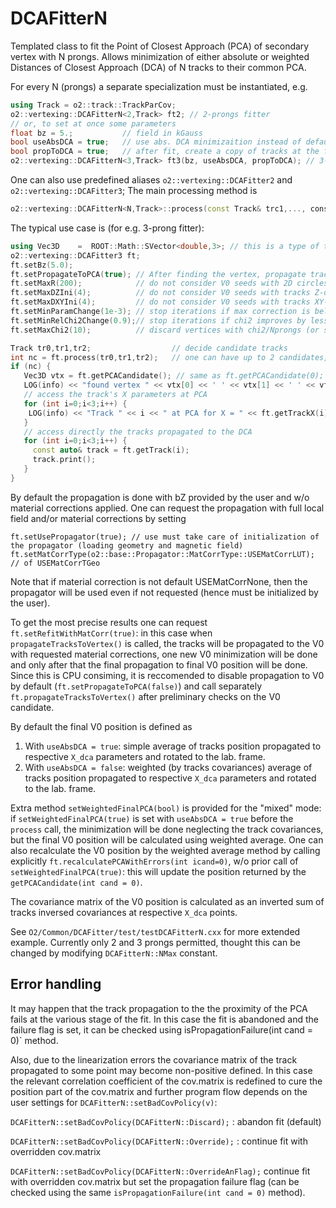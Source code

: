 <!-- doxy
\page refDetectorsVertexing DCAFitter
/doxy -->

# DCAFitterN

Templated class to fit the Point of Closest Approach (PCA) of secondary vertex with N prongs. Allows minimization of either absolute or weighted Distances of Closest Approach (DCA) of N tracks to their common PCA.

For every N (prongs) a separate specialization must be instantiated, e.g.
```cpp
using Track = o2::track::TrackParCov;
o2::vertexing::DCAFitterN<2,Track> ft2; // 2-prongs fitter
// or, to set at once some parameters
float bz = 5.;           // field in kGauss
bool useAbsDCA = true;   // use abs. DCA minimizaition instead of default weighted
bool propToDCA = true;   // after fit, create a copy of tracks at the found PCA
o2::vertexing::DCAFitterN<3,Track> ft3(bz, useAbsDCA, propToDCA); // 3-prongs fitter
```
One can also use predefined aliases ``o2::vertexing::DCAFitter2`` and ``o2::vertexing::DCAFitter3``;
The main processing method is
```cpp
o2::vertexing::DCAFitterN<N,Track>::process(const Track& trc1,..., cons Track& trcN);
```

The typical use case is (for e.g. 3-prong fitter):
```cpp
using Vec3D    =  ROOT::Math::SVector<double,3>; // this is a type of the fitted vertex
o2::vertexing::DCAFitter3 ft;
ft.setBz(5.0);
ft.setPropagateToPCA(true); // After finding the vertex, propagate tracks to the DCA. This is default anyway
ft.setMaxR(200);            // do not consider V0 seeds with 2D circles crossing above this R. This is default anyway
ft.setMaxDZIni(4);          // do not consider V0 seeds with tracks Z-distance exceeding this. This is default anyway
ft.setMaxDXYIni(4);         // do not consider V0 seeds with tracks XY-distance exceeding this. This is default anyway
ft.setMinParamChange(1e-3); // stop iterations if max correction is below this value. This is default anyway
ft.setMinRelChi2Change(0.9);// stop iterations if chi2 improves by less that this factor
ft.setMaxChi2(10);          // discard vertices with chi2/Nprongs (or sum{DCAi^2}/Nprongs for abs. distance minimization)

Track tr0,tr1,tr2;                  // decide candidate tracks
int nc = ft.process(tr0,tr1,tr2);   // one can have up to 2 candidates, though the 2nd (if any) will have worse quality
if (nc) {
   Vec3D vtx = ft.getPCACandidate(); // same as ft.getPCACandidate(0);
   LOG(info) << "found vertex " << vtx[0] << ' ' << vtx[1] << ' ' << vtx[2];
   // access the track's X parameters at PCA
   for (int i=0;i<3;i++) {
    LOG(info) << "Track " << i << " at PCA for X = " << ft.getTrackX(i);
   }
   // access directly the tracks propagated to the DCA
   for (int i=0;i<3;i++) {
     const auto& track = ft.getTrack(i);
     track.print();
   }
}
```

By default the propagation is done with bZ provided by the user and w/o material corrections applied.
One can request the propagation with full local field and/or material corrections by setting
```
ft.setUsePropagator(true); // use must take care of initialization of the propagator (loading geometry and magnetic field)
ft.setMatCorrType(o2::base::Propagator::MatCorrType::USEMatCorrLUT); // of USEMatCorrTGeo
```

Note that if material correction is not default USEMatCorrNone, then the propagator will be used even if not requested (hence must be initialized by the user).

To get the most precise results one can request `ft.setRefitWithMatCorr(true)`: in this case when `propagateTracksToVertex()` is called, the tracks will be propagated
to the V0 with requested material corrections, one new V0 minimization will be done and only after that the final propagation to final V0 position will be done.
Since this is CPU consiming, it is reccomended to disable propagation to V0 by default (`ft.setPropagateToPCA(false)`) and call separately `ft.propagateTracksToVertex()`
after preliminary checks on the V0 candidate.

By default the final V0 position is defined as
1) With `useAbsDCA = true`: simple average of tracks position propagated to respective `X_dca` parameters and rotated to the lab. frame.
2) With `useAbsDCA = false`: weighted (by tracks covariances) average of tracks position propagated to respective `X_dca` parameters and rotated to the lab. frame.

Extra method `setWeightedFinalPCA(bool)` is provided for the "mixed" mode: if `setWeightedFinalPCA(true)` is set with `useAbsDCA = true` before the `process` call, the minimization will be done neglecting the track covariances,
but the final V0 position will be calculated using weighted average. One can also recalculate the V0 position by the weighted average method by calling explicitly
`ft.recalculatePCAWithErrors(int icand=0)`, w/o prior call of `setWeightedFinalPCA(true)`: this will update the position returned by the `getPCACandidate(int cand = 0)`.

The covariance matrix of the V0 position is calculated as an inverted sum of tracks inversed covariances at respective `X_dca` points.

See ``O2/Common/DCAFitter/test/testDCAFitterN.cxx`` for more extended example.
Currently only 2 and 3 prongs permitted, thought this can be changed by modifying ``DCAFitterN::NMax`` constant.

## Error handling

It may happen that the track propagation to the the proximity of the PCA fails at the various stage of the fit. In this case the fit is abandoned and the failure flag is set, it can be checked using
isPropagationFailure(int cand = 0)` method.

Also, due to the linearization errors the covariance matrix of the track propagated to some point may become non-positive defined.
In this case the relevant correlation coefficient of the cov.matrix is redefined to cure the position part of the cov.matrix and further program flow depends on the user settings for `DCAFitterN::setBadCovPolicy(v)`:

`DCAFitterN::setBadCovPolicy(DCAFitterN::Discard);` : abandon fit (default)

`DCAFitterN::setBadCovPolicy(DCAFitterN::Override);` : continue fit with overridden cov.matrix

`DCAFitterN::setBadCovPolicy(DCAFitterN::OverrideAnFlag);` continue fit with overridden cov.matrix but set the propagation failure flag (can be checked using the same `isPropagationFailure(int cand = 0)` method).

